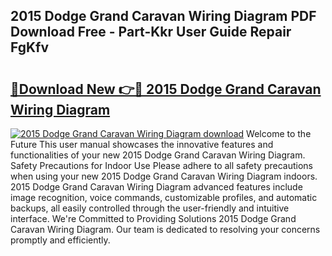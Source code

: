 ## 2015 Dodge Grand Caravan Wiring Diagram PDF Download Free - Part-Kkr User Guide Repair FgKfv

# <h2><a href="http://dfjxzij.blite.top/?on=2015+Dodge+Grand+Caravan+Wiring+Diagram">🔗Download New 👉🔴 2015 Dodge Grand Caravan Wiring Diagram</a></h2>

[![2015 Dodge Grand Caravan Wiring Diagram download](https://i.imgur.com/lujVjoI.png)](http://dfjxzij.blite.top/?on=2015+Dodge+Grand+Caravan+Wiring+Diagram)
Welcome to the Future This user manual showcases the innovative features and functionalities of your new 2015 Dodge Grand Caravan Wiring Diagram. Safety Precautions for Indoor Use Please adhere to all safety precautions when using your new 2015 Dodge Grand Caravan Wiring Diagram indoors. 2015 Dodge Grand Caravan Wiring Diagram advanced features include image recognition, voice commands, customizable profiles, and automatic backups, all easily controlled through the user-friendly and intuitive interface. We're Committed to Providing Solutions 2015 Dodge Grand Caravan Wiring Diagram. Our team is dedicated to resolving your concerns promptly and efficiently.
